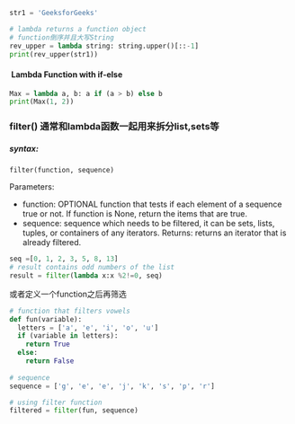 
```python
str1 = 'GeeksforGeeks'  

# lambda returns a function object
# function倒序并且大写String  
rev_upper = lambda string: string.upper()[::-1]  
print(rev_upper(str1))
```

####  Lambda Function with if-else
```python
Max = lambda a, b: a if (a > b) else b   
print(Max(1, 2))
```


### filter() 通常和lambda函数一起用来拆分list,sets等
##### syntax:
	filter(function, sequence)
Parameters:
- function: OPTIONAL function that tests if each element of a sequence true or not. If function is None, return the items that are true.
- sequence: sequence which needs to be filtered, it can be sets, lists, tuples, or containers of any iterators.
  Returns: returns an iterator that is already filtered.
```python
seq =[0, 1, 2, 3, 5, 8, 13]
# result contains odd numbers of the list
result = filter(lambda x:x %2!=0, seq)
 ```
或者定义一个function之后再筛选
```python
# function that filters vowels  
def fun(variable):  
  letters = ['a', 'e', 'i', 'o', 'u']  
  if (variable in letters):  
    return True  
  else:  
    return False  
    
# sequence  
sequence = ['g', 'e', 'e', 'j', 'k', 's', 'p', 'r']  

# using filter function  
filtered = filter(fun, sequence)
```